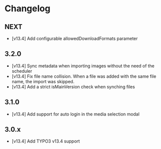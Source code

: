 # Changelog

## NEXT

- [v13.4] Add configurable allowedDownloadFormats parameter

## 3.2.0

- [v13.4] Sync metadata when importing images without the need of the scheduler
- [v13.4] Fix file name collision. When a file was added with the same file name, the import was skipped.
- [v13.4] Add a strict isMainVersion check when synching files

## 3.1.0

- [v13.4] Add support for auto login in the media selection modal

## 3.0.x

- [v13.4] Add TYPO3 v13.4 support
